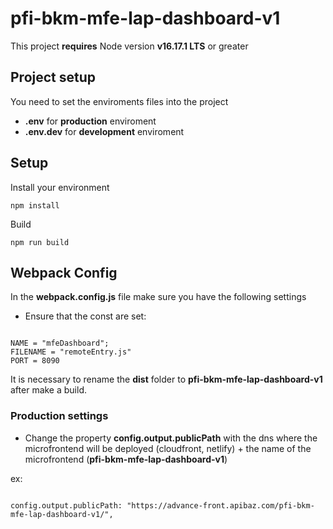 # pfi-bkm-mfe-lap-dashboard-v1

This project **requires** Node version **v16.17.1 LTS** or greater

## Project setup

You need to set the enviroments files into the project

- **.env** for **production** enviroment
- **.env.dev** for **development** enviroment


## Setup

Install your environment

```
npm install

```

Build

```
npm run build

```


## Webpack Config

In the **webpack.config.js** file make sure you have the following settings

- Ensure that the const are set:

```

NAME = "mfeDashboard";
FILENAME = "remoteEntry.js"
PORT = 8090

```

It is necessary to rename the **dist** folder to **pfi-bkm-mfe-lap-dashboard-v1** after make a build.

### Production settings

- Change the property **config.output.publicPath** with the dns where the microfrontend will be deployed (cloudfront, netlify) + the name of the microfrontend (**pfi-bkm-mfe-lap-dashboard-v1**)

ex:
```

config.output.publicPath: "https://advance-front.apibaz.com/pfi-bkm-mfe-lap-dashboard-v1/",

```
